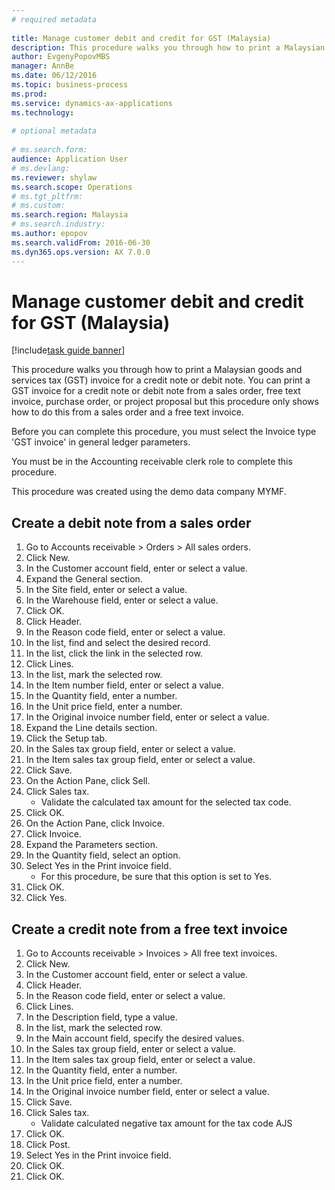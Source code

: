 ```yaml
--- 
# required metadata 
 
title: Manage customer debit and credit for GST (Malaysia)
description: This procedure walks you through how to print a Malaysian goods and services tax (GST) invoice for a credit note or debit note. 
author: EvgenyPopovMBS
manager: AnnBe 
ms.date: 06/12/2016
ms.topic: business-process 
ms.prod:  
ms.service: dynamics-ax-applications 
ms.technology:  
 
# optional metadata 
 
# ms.search.form:   
audience: Application User 
# ms.devlang:  
ms.reviewer: shylaw
ms.search.scope: Operations 
# ms.tgt_pltfrm:  
# ms.custom:  
ms.search.region: Malaysia
# ms.search.industry: 
ms.author: epopov
ms.search.validFrom: 2016-06-30 
ms.dyn365.ops.version: AX 7.0.0 
---
```

# Manage customer debit and credit for GST (Malaysia)

[!include[task guide banner](../../includes/task-guide-banner.md)]

This procedure walks you through how to print a Malaysian goods and services tax (GST) invoice for a credit note or debit note. You can print a GST invoice for a credit note or debit note from a sales order, free text invoice, purchase order, or project proposal but this procedure only shows how to do this from a sales order and a free text invoice.

Before you can complete this procedure, you must select the Invoice type 'GST invoice' in general ledger parameters.

You must be in the Accounting receivable clerk role to complete this procedure.



This procedure was created using the demo data company MYMF.


## Create a debit note from a sales order
1. Go to Accounts receivable > Orders > All sales orders.
2. Click New.
3. In the Customer account field, enter or select a value.
4. Expand the General section.
5. In the Site field, enter or select a value.
6. In the Warehouse field, enter or select a value.
7. Click OK.
8. Click Header.
9. In the Reason code field, enter or select a value.
10. In the list, find and select the desired record.
11. In the list, click the link in the selected row.
12. Click Lines.
13. In the list, mark the selected row.
14. In the Item number field, enter or select a value.
15. In the Quantity field, enter a number.
16. In the Unit price field, enter a number.
17. In the Original invoice number field, enter or select a value.
18. Expand the Line details section.
19. Click the Setup tab.
20. In the Sales tax group field, enter or select a value.
21. In the Item sales tax group field, enter or select a value.
22. Click Save.
23. On the Action Pane, click Sell.
24. Click Sales tax.
    * Validate the calculated tax amount for the selected tax code.  
25. Click OK.
26. On the Action Pane, click Invoice.
27. Click Invoice.
28. Expand the Parameters section.
29. In the Quantity field, select an option.
30. Select Yes in the Print invoice field.
    * For this procedure, be sure that this option is set to Yes.  
31. Click OK.
32. Click Yes.

## Create a credit note from a free text invoice
1. Go to Accounts receivable > Invoices > All free text invoices.
2. Click New.
3. In the Customer account field, enter or select a value.
4. Click Header.
5. In the Reason code field, enter or select a value.
6. Click Lines.
7. In the Description field, type a value.
8. In the list, mark the selected row.
9. In the Main account field, specify the desired values.
10. In the Sales tax group field, enter or select a value.
11. In the Item sales tax group field, enter or select a value.
12. In the Quantity field, enter a number.
13. In the Unit price field, enter a number.
14. In the Original invoice number field, enter or select a value.
15. Click Save.
16. Click Sales tax.
    * Validate calculated negative tax amount for the tax code AJS  
17. Click OK.
18. Click Post.
19. Select Yes in the Print invoice field.
20. Click OK.
21. Click OK.

